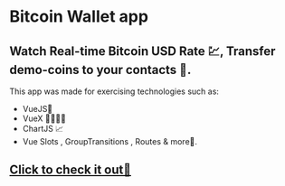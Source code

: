# Bitcoin Wallet app
## Watch Real-time Bitcoin USD Rate 💹, Transfer demo-coins to your contacts 💸.
This app was made for exercising technologies such as:
- VueJS🗻
- VueX 👨‍👩‍👧‍👧
- ChartJS 📈
- Vue Slots , GroupTransitions , Routes  & more🤩.

## [Click to check it out👀](https://avihayr.github.io/Bitcoin-Vue/#/)
